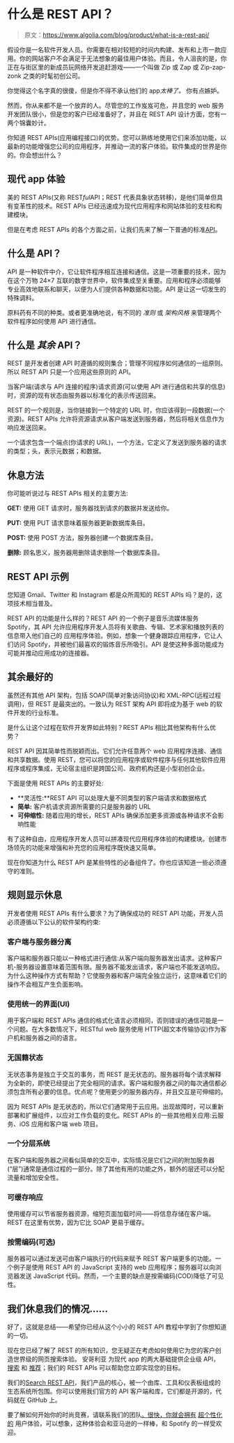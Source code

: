 # 什么是 REST API？

> 原文：<https://www.algolia.com/blog/product/what-is-a-rest-api/>

假设你是一名软件开发人员。你需要在相对较短的时间内构建、发布和上市一款应用。你的网站客户不会满足于无法想象的最佳用户体验。而且，令人沮丧的是，你正在与街区里的新成员玩网络开发追赶游戏——一个叫做 Zip 或 Zap 或 Zip-zap-zonk 之类的时髦初创公司。

你觉得这个名字真的很傻，但是你不得不承认他们的 app*太棒了。* 你有点嫉妒。

然而，你从来都不是一个放弃的人。尽管您的工作岌岌可危，并且您的 web 服务开发团队很小，但是您的客户已经准备好了，并且在 REST API 设计方面，您有一两个锦囊妙计。

你知道 REST APIs(应用编程接口)的优势。您可以熟练地使用它们来添加功能，以最新的功能增强您公司的应用程序，并推动一流的客户体验。软件集成的世界是你的。你会想出什么？

## [](#the-modern-app-experience)**现代 app 体验**

美的 REST APIs(又称 REST*ful*API；REST 代表具象状态转移)，是他们简单但具有变革性的技术。REST APIs 已经迅速成为现代应用程序和网站体验的支柱和构建模块。

但是在考虑 REST APIs 的各个方面之前，让我们先来了解一下普通的标准[API](https://www.algolia.com/blog/product/what-is-an-api/)。

## [](#what-is-an-api)**什么是 API？**

API 是一种软件中介，它让软件程序相互连接和通信。这是一项重要的技术，因为在这个万物 24×7 互联的数字世界中，软件集成至关重要。应用和程序必须能够专业高效地联系和聊天，以便为人们提供各种数据和功能。API 是让这一切发生的特殊调料。

原料药有不同的种类。或者更准确地说，有不同的 *准则* 或 *架构风格* 来管理两个软件程序如何使用 API 进行通信。

## [](#what-is-a-rest-api)**什么是** ***其余*** **API？**

REST 是开发者创建 API 时遵循的规则集合；管理不同程序如何通信的一组原则。所以 REST API 只是一个应用这些原则的 API。

当客户端(请求与 API 连接的程序)请求资源(可以使用 API 进行通信和共享的信息)时，资源的现有状态由服务器以标准化的表示传送回来。

REST 的一个规则是，当你链接到一个特定的 URL 时，你应该得到一段数据(一个资源)。REST APIs 允许将资源请求从客户端发送到服务器，然后将相关信息作为响应发送回来。

一个请求包含一个端点(你请求的 URL)，一个方法，它定义了发送到服务器的请求的类型；头，表示元数据；和数据。

## [](#rest-methods)**休息方法**

你可能听说过与 REST APIs 相关的主要方法:

**GET:** 使用 GET 请求时，服务器找到请求的数据并发送给你。

**PUT:** 使用 PUT 请求意味着服务器更新数据库条目。

**POST:** 使用 POST 方法，服务器创建一个数据库条目。

**删除:** 顾名思义，服务器用删除请求删除一个数据库条目。

## [](#rest-api-examples)**REST API 示例**

您知道 Gmail、Twitter 和 Instagram 都是众所周知的 REST APIs 吗？是的，这项技术相当普及。

REST API 的功能是什么样的？REST API 的一个例子是音乐流媒体服务 Spotify，其 API 允许应用程序开发人员将有关歌曲、专辑、艺术家和播放列表的信息带入他们自己的 应用程序体验。例如，想象一个健身跟踪应用程序，它让人们访问 Spotify，并被他们最喜欢的锻炼音乐所吸引。API 是使这种多面功能成为可能并推动应用成功的连接器。

## [](#the-best-of-the-rest)**其余最好的**

虽然还有其他 API 架构，包括 SOAP(简单对象访问协议)和 XML-RPC(远程过程调用)，但 REST 是最突出的。一致认为 REST 架构 API 即将成为基于 web 的软件开发的行业标准。

是什么让这个过程在软件开发界如此特别？REST APIs 相比其他架构有什么优势？

REST API 因其简单性而脱颖而出。它们允许任意两个 web 应用程序连接、通信和共享数据。使用 REST，您可以将您的应用程序或软件程序与任何其他软件应用程序或程序集成，无论宿主组织是跨国公司、政府机构还是小型初创企业。

下面是使用 REST APIs 的主要好处:

*   **灵活性:**REST API 可以处理大量不同类型的客户端请求和数据格式
*   **简单:** 客户机请求资源所需要的只是服务器的 URL
*   **可伸缩性:** 随着应用的增长，REST APIs 确保添加更多资源或各种请求不会影响性能

有了这种自由，应用程序开发人员可以拼凑现代应用程序体验的构建模块。创建市场领先的功能来增强和补充您的应用程序既快速又简单。

现在你知道为什么 REST API 是某些特性的必备组件了。你也应该知道一些必须遵守的准则。

## [](#the-rules-according-to-rest%c2%a0)**规则显示休息**

开发者使用 REST APIs 有什么要求？为了确保成功的 REST API 功能，开发人员必须遵循以下公认的软件架构约束:

### [](#separation-of-client-and-server)**客户端与服务器分离**

客户端和服务器只能以一种格式进行通信:从客户端向服务器发出请求。这种客户机-服务器设置意味着范围有限。服务器不能发出请求，客户端也不能发送响应。为什么这种操作方式有帮助？它使服务器和客户端完全独立运行，这意味着它们的操作不会相互产生负面影响。

### [](#use-of-a-uniform-interface-ui)**使用统一的界面(UI)**

用于客户端和 REST APIs 通信的格式化语言必须相同，否则错误的通信可能是一个问题。在大多数情况下，RESTful web 服务使用 HTTP(超文本传输协议)作为客户机和服务器之间的语言。

### [](#statelessness)**无国籍状态**

无状态事务是独立于交互的事务，而 REST 是无状态的。服务器将每个请求解释为全新的，即使已经提出了完全相同的请求。客户端和服务器之间的每次通信都必须包含所有必要的信息。优点呢？使用更少的服务器内存，并且交互是可伸缩的。

因为 REST APIs 是无状态的，所以它们通常用于云应用。出现故障时，可以重新部署和扩展组件，以应对工作负载的变化。REST APIs 的一些其他相关应用:云服务、iOS 应用和客户端 web 项目。

### [](#a-layered-system)**一个分层系统**

在客户端和服务器之间看似简单的交互中，实际情况是它们之间的附加服务器(“层”)通常是通信过程的一部分。除了其他有用的功能之外，额外的层还可以分配流量和增加安全性。

### [](#cacheable-responses)**可缓存响应**

使用缓存可以节省服务器资源，缩短页面加载时间——将信息存储在客户端。REST 在这里有优势，因为它比 SOAP 更易于缓存。

### [](#code-on-demand-optional)**按需编码(可选)**

服务器可以通过发送可由客户端执行的代码来赋予 REST 客户端更多的功能。一个例子是使用 REST API 的 JavaScript 支持的 web 应用程序；服务器可以向浏览器发送 JavaScript 代码。然而，一个主要的缺点是按需编码(COD)降低了可见性。

## [](#we-rest-our-case%e2%80%a6)**我们休息我们的情况……**

好了，这就是总结——希望你已经从这个小小的 REST API 教程中学到了你想知道的一切。

现在您已经了解了 REST 的所有知识，您无疑正在考虑如何使用它为您的客户创造世界级的网页搜索体验。 安哥利亚 为现代 app 的两大基础提供企业级 API， [搜索](https://www.algolia.com/products/search-and-discovery/hosted-search-api/) 和 [推荐](https://www.algolia.com/products/recommendations/)；我们的 REST APIs 可以帮助您立即实现您的目标。

我们的[Search REST API](https://www.algolia.com/doc/rest-api/search/)，我们产品的核心，被一个由库、工具和仪表板组成的生态系统所包围。你可以使用我们官方的 API 客户端和库，它们都是开源的，代码就在 GitHub 上。

要了解如何开始你的时尚竞赛，请联系我们的团队[。很快，你就会拥有](https://www.algolia.com/contactus/) [超个性化的](https://www.mckinsey.com/business-functions/operations/our-insights/the-vision-for-2025-hyperpersonalized-care-and-care-of-one) 用户体验，可以想象，这种体验会和亚马逊的一样棒，和 Spotify 的一样受欢迎。
